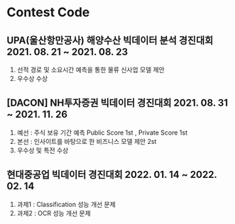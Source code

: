 # Contest Code
## UPA(울산항만공사) 해양수산 빅데이터 분석 경진대회 2021. 08. 21 ~ 2021. 08. 23
1. 선적 경로 및 소요시간 예측을 통한 물류 신사업 모델 제안 
2. 우수상 수상 

## [DACON] NH투자증권 빅데이터 경진대회 2021. 08. 31 ~ 2021. 11. 26
1. 예선 : 주식 보유 기간 예측 Public Score 1st , Private Score 1st
2. 본선 : 인사이트를 바탕으로 한 비즈니스 모델 제안 2st 
3. 우수상 및 특전 수상 

## 현대중공업 빅데이터 경진대회 2022. 01. 14 ~ 2022. 02. 14
1. 과제1 : Classification 성능 개선 문제
2. 과제2 : OCR 성능 개선 문제 

